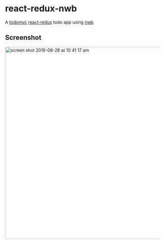 # react-redux-nwb

A [todomvc](http://todomvc.com/todomvc) [react-redux](http://redux.js.org/) todo app using </a> [nwb](https://github.com/marclundgren/react-redux-nwb).


## Screenshot

<img width="625" alt="screen shot 2016-08-28 at 10 41 17 am" src="https://cloud.githubusercontent.com/assets/1154834/18035602/b50af83a-6d0d-11e6-952e-09f71f24a8b0.png">
